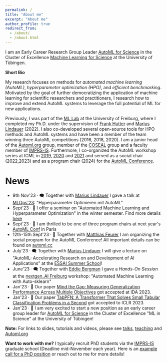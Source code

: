 ```yaml
---
permalink: /
title: "About me"
excerpt: "About me"
author_profile: true
redirect_from: 
  - /about/
  - /about.html
---
```


I am an Early Career Research Group Leader [AutoML for Science](https://uni-tuebingen.de/en/research/core-research/cluster-of-excellence-machine-learning/research/research/cluster-research-groups/research-groups/automl-for-science/) in the Cluster of 
Excellence [Machine Learning for Science](https://uni-tuebingen.de/en/research/core-research/cluster-of-excellence-machine-learning/home/) at 
the University of Tübingen.

**Short Bio** 

My research focuses on methods for *automated machine learning (AutoML)*, *hyperparameter optimization (HPO)*, and *efficient 
benchmarking*. Motivated by the goal of further democratizing the application of machine learning for scientific researchers 
and practitioners, I research how to improve and extend AutoML systems to leverage the full potential of ML for new applications.

Previously, I was part of the [ML Lab](https://ml.informatik.uni-freiburg.de/) at the University of Freiburg, where 
I completed my Ph.D. under the supervision of [Frank Hutter](https://ml.informatik.uni-freiburg.de/profile/hutter/) 
and [Marius Lindauer](https://www.ai.uni-hannover.de/de/institut/team/lindauer) (2022). I also co-developed several 
open-source tools for HPO methods and AutoML systems and have been a member of the team winning three AutoML 
competitions (2016, 2018, 2020). I am a junior head of the [Automl.org](automl.org) group, member of the [COSEAL](https://www.coseal.net/) group and a faculty member of [IMPRS-IS](https://imprs.is.mpg.de/). 
Furthermore, I co-organized the AutoML workshop series at ICML in [2019](https://sites.google.com/view/automl2019icml/), [2020](https://sites.google.com/view/automl2020/home) 
and [2021](https://sites.google.com/view/automl2021) and served as a social chair (2022,2023) and as a program chair (2024) for the [AutoML Conference](www.automl.cc). 

News
====

  * 9th Nov'23 · 🗨️ Together with [Marius Lindauer](https://www.ai.uni-hannover.de/de/institut/team/lindauer/) I gave a talk at [MLOps'23](https://www.m3-konferenz.de/veranstaltung-21316-se-0-hyperparameter-optimieren-mit-automl.html): "Hyperparameter Optimieren mit AutoML" 
  * Sept'23 · 📓 I offer a seminar on "Automated Machine Learning and Hyperparameter Optimization" in the winter semester. Find more details [here](https://keggensperger.github.io/teaching/2023-winter-seminar)
  * Sept'23 · 🥳 I am thrilled to be one of three program chairs at next year's [AutoML Conf](https://2024.automl.cc/) in Paris 
  * 12th-15th Sept'23 · 🥳 Together with [Matthias Feurer](https://www.slds.stat.uni-muenchen.de/people/feurer/) I am organizing the social program for the AutoML Conference! All important details can be found on [automl.cc](automl.cc) 
  * July'23 · 🗨️ Together with [Marius Lindauer](https://www.ai.uni-hannover.de/de/institut/team/lindauer/) I will give a lecture on "AutoML: Accelerating Research on and Development of AI Applications" at the [ESSAI Summer School](https://essai.ijs.si/)! 
  * June'23 · 🗨️ Together with [Eddie Bergman](https://ml.informatik.uni-freiburg.de/profile/bergman/) I gave a *Hands-On Session* at the [nextgen_AI Freiburg](https://freiburg-ai.github.io/) workshop: "Automated Machine Learning with Auto-sklearn"
  * Jan'23 · 📝 Our paper [Mind the Gap: Measuring Generalization Performance Across Multiple Objectives](https://arxiv.org/abs/2212.04183) got accepted at IDA 2023.
  * Jan'23 · 📝 Our paper [TabPFN: A Transformer That Solves Small Tabular Classification Problems in a Second](https://openreview.net/forum?id=cp5PvcI6w8_&referrer=%5BAuthor%20Console%5D(%2Fgroup%3Fid%3DICLR.cc%2F2023%2FConference%2FAuthors%23your-submissions)) got accepted to ICLR 2023.
  * Jan'23 · 🥳 I am very excited to start a new position as an early career group leader for [AutoML for Science](https://uni-tuebingen.de/en/research/core-research/cluster-of-excellence-machine-learning/research/research/cluster-research-groups/research-groups/automl-for-science/) in the Cluster of Excellence "ML in Science" at the University of Tübingen!

**Note:** For links to slides, tutorials and videos, please see [talks](https://keggensperger.github.io/talks/), [teaching](https://keggensperger.github.io/teaching/) and [Automl.org](Automl.org)

**Want to work with me?** I typically recruit PhD students via the [IMPRS-IS](https://imprs.is.mpg.de/) graduate school (Deadline mid-November each year). Here is an [example call for a PhD position](https://keggensperger.github.io/files/2023_JobPosting.pdf) or reach out to me for more details! 
